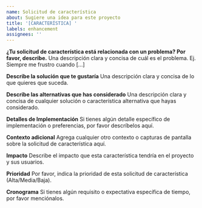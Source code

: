 ```yaml
---
name: Solicitud de característica
about: Sugiere una idea para este proyecto
title: '[CARACTERÍSTICA] '
labels: enhancement
assignees: ''
---
```


**¿Tu solicitud de característica está relacionada con un problema? Por favor, describe.**
Una descripción clara y concisa de cuál es el problema. Ej. Siempre me frustro cuando [...]

**Describe la solución que te gustaría**
Una descripción clara y concisa de lo que quieres que suceda.

**Describe las alternativas que has considerado**
Una descripción clara y concisa de cualquier solución o característica alternativa que hayas considerado.

**Detalles de Implementación**
Si tienes algún detalle específico de implementación o preferencias, por favor descríbelos aquí.

**Contexto adicional**
Agrega cualquier otro contexto o capturas de pantalla sobre la solicitud de característica aquí.

**Impacto**
Describe el impacto que esta característica tendría en el proyecto y sus usuarios.

**Prioridad**
Por favor, indica la prioridad de esta solicitud de característica (Alta/Media/Baja).

**Cronograma**
Si tienes algún requisito o expectativa específica de tiempo, por favor menciónalos. 